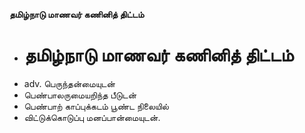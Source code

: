**தமிழ்நாடு மாணவர் கணினித் திட்டம்**
- # தமிழ்நாடு மாணவர் கணினித் திட்டம்
- adv. பெருந்தன்மையுடன்
- பெண்பாலருமையறிந்த பீடுடன்
- பெண்பாற் காப்புக்கடம் பூண்ட நிலையில்
- விட்டுக்கொடுப்பு மனப்பான்மையுடன்.

